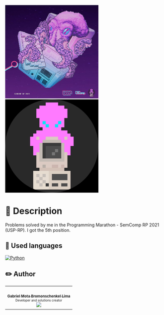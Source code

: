<div>
  <img src="./logo_event1.jpg" width=300/>
  <img src="./logo_event2.jpg" width=300/>
</div>

# 📌 Description

Problems solved by me in the Programming Marathon - SemComp RP 2021 (USP-RP). I got the 5th position.

## :book: Used languages 
[![Python](https://img.shields.io/static/v1?label=Python&message=3.8&colorA=blue&color=black&logo=Python&logoColor=yellow)](https://www.python.org/)

## :pencil2: Author

<table>
  <tr>
    <td align="center">
      <a href="https://github.com/GabrielMotaBLima">
        <img style="border-radius: 50%;" src="https://avatars0.githubusercontent.com/u/31813682?s=460&u=0e5d0bed2728e295794155fe59ce9f55d9a13610&v=4" width="100px;" alt=""/>
        <br />
        <sub>
          <b>Gabriel Mota Bromonschenkel Lima</b>
        </sub>
      </a>
      </br>
      <div style = "font-size:10px; bottom: -20px;">
            Developer and solutions creator
      </div>
      <a href="https://www.linkedin.com/in/gabriel-mota-bromonschenkel-lima-182521140/">
        <img src="https://img.shields.io/badge/-LinkedIn-blue?style=flat-square&logo=Linkedin&logoColor=white&link=https://www.linkedin.com/in/gabriel-mota-bromonschenkel-lima-182521140/"/>
      </a>
    </td>



